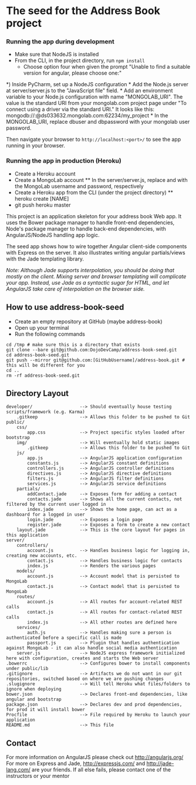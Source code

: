 # The seed for the Address Book project

### Running the app during development

* Make sure that NodeJS is installed
* From the CLI, in the project directory, run `npm install`
    * Choose option four when given the prompt "Unable to find a suitable version for angular, please choose one:"

*) Inside PyCharm, set up a NodeJS configuration
    * Add the Node.js server at server/server.js to the "JavaScript file" field.
    * Add an environment variable to your Node.js configuration with name "MONGOLAB_URI". The value is the standard URI from your mongolab.com project page under "To connect using a driver via the standard URI." It looks like this:
        mongodb://<dbuser>:<dbpassword>@ds033632.mongolab.com:62234/my_project
    * In the MONGOLAB_URI, replace dbuser and dbpassword with your mongolab user password.

Then navigate your browser to `http://localhost:<port>/` to see the app running in
your browser.

### Running the app in production (Heroku)

* Create a Heroku account
* Create a MongoLab account
** In the server/server.js, replace <dbuser> and <dbpassword> with the MongoLab username and password, respectively
* Create a Heroku app from the CLI (under the project directory)
** heroku create [NAME]
* git push heroku master

This project is an application skeleton for your address book Web app.  It uses the Bower package manager to handle front-end
dependencies, Node's package manager to handle back-end dependencies, with AngularJS/NodeJS handling app logic.

The seed app shows how to wire together Angular client-side components with Express on the server.
It also illustrates writing angular partials/views with the Jade templating library.

_Note: Although Jade supports interpolation, you should be doing that mostly on the client. Mixing
server and browser templating will complicate your app. Instead, use Jade as a syntactic sugar for
HTML, and let AngularJS take care of interpolation on the browser side._

## How to use address-book-seed

- Create an empty repository at GitHub (maybe address-book)
- Open up your terminal
- Run the following commands

```
cd /tmp # make sure this is a directory that exists
git clone --bare git@github.com:DojoDevCamp/address-book-seed.git
cd address-book-seed.git
git push --mirror git@github.com:[GitHubUsername]/address-book.git # this will be different for you
cd ..
rm -rf address-book-seed.git
```

## Directory Layout
    
    developer/                  --> Should eventually house testing scripts/framework (e.g. Karma)
        .gitkeep                --> Allows this folder to be pushed to Git
    public/
        css/
            app.css             --> Project specific styles loaded after bootstrap
        img/                    --> Will eventually hold static images
            .gitkeep            --> Allows this folder to be pushed to Git
        js/
            app.js              --> AngularJS application configuration
            constants.js        --> AngularJS constant definitions
            controllers.js      --> AngularJS controller definitions
            directives.js       --> AngularJS directive definitions
            filters.js          --> AngularJS filter definitions
            services.js         --> AngularJS service definitions
        partials/
            addContact.jade     --> Exposes form for adding a contact
            contacts.jade       --> Shows all the current contacts, not filtered by the current user logged in
            index.jade          --> Shows the home page, can act as a dashboard for a logged in user
            login.jade          --> Exposes a login page
            register.jade       --> Exposes a form to create a new contact
        layout.jade             --> This is the core layout for pages in this application
    server/
        controllers/
            account.js          --> Handles business logic for logging in, creating new accounts, etc.
            contact.js          --> Handles business logic for contacts
            index.js            --> Renders the various pages
        models/
            account.js          --> Account model that is persisted to MongoLab
            contact.js          --> Contact model that is persisted to MongoLab
        routes/
            account.js          --> All routes for account-related REST calls
            contact.js          --> All routes for contact-related REST calls
            index.js            --> All other routes are defined here
        services/
            auth.js             --> Handles making sure a person is authenticated before a specific call is made
            passport.js         --> Plugin that handles authentication against MongoLab - it can also handle social media authentication
        server.js               --> NodeJS express framework initialized here with configuration, creates and starts the Web server
    .bowerrc                    --> Configures bower to install components under public/lib
    .gitignore                  --> Artifacts we do not want in our git repositories, switched based on where we are pushing changes
    .slugignore                 --> Will tell Heroku what files/folders to ignore when deploying
    bower.json                  --> Declares front-end dependencies, like angular and bootstrap
    package.json                --> Declares dev and prod dependencies, for prod it will install bower
    Procfile                    --> File required by Heroku to launch your application
    README.md                   --> This file


## Contact

For more information on AngularJS please check out http://angularjs.org/
For more on Express and Jade, http://expressjs.com/ and http://jade-lang.com/ are
your friends.
If all else fails, please contact one of the instructors or your mentor
